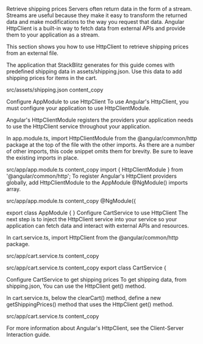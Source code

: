 Retrieve shipping prices
Servers often return data in the form of a stream. Streams are useful because they make it easy to transform the returned data and make modifications to the way you request that data. Angular HttpClient is a built-in way to fetch data from external APIs and provide them to your application as a stream.

This section shows you how to use HttpClient to retrieve shipping prices from an external file.

The application that StackBlitz generates for this guide comes with predefined shipping data in assets/shipping.json. Use this data to add shipping prices for items in the cart.

src/assets/shipping.json
content_copy

<!-- [
  {
    "type": "Overnight",
    "price": 25.99
  },
  {
    "type": "2-Day",
    "price": 9.99
  },
  {
    "type": "Postal",
    "price": 2.99
  }
] -->

Configure AppModule to use HttpClient
To use Angular's HttpClient, you must configure your application to use HttpClientModule.

Angular's HttpClientModule registers the providers your application needs to use the HttpClient service throughout your application.

In app.module.ts, import HttpClientModule from the @angular/common/http package at the top of the file with the other imports. As there are a number of other imports, this code snippet omits them for brevity. Be sure to leave the existing imports in place.

src/app/app.module.ts
content_copy
import { HttpClientModule } from '@angular/common/http';
To register Angular's HttpClient providers globally, add HttpClientModule to the AppModule @NgModule() imports array.

src/app/app.module.ts
content_copy
@NgModule({

  <!-- imports: [
    BrowserModule,
    HttpClientModule,
    ReactiveFormsModule,
    RouterModule.forRoot([
      { path: '', component: ProductListComponent },
      { path: 'products/:productId', component: ProductDetailsComponent },
      { path: 'cart', component: CartComponent },
    ])
  ], -->
  <!-- declarations: [
    AppComponent,
    TopBarComponent,
    ProductListComponent,
    ProductAlertsComponent,
    ProductDetailsComponent,
    CartComponent,
  ],
  bootstrap: [
    AppComponent
  ]
}) -->

export class AppModule { }
Configure CartService to use HttpClient
The next step is to inject the HttpClient service into your service so your application can fetch data and interact with external APIs and resources.

In cart.service.ts, import HttpClient from the @angular/common/http package.

src/app/cart.service.ts
content_copy

<!-- import { Injectable } from '@angular/core';
import { HttpClient } from '@angular/common/http';
import { Product } from './products';
Inject HttpClient into the CartService constructor(). -->

src/app/cart.service.ts
content_copy
export class CartService {

  <!-- items: Product[] = [];

  constructor(
    private http: HttpClient
  ) {}
/* . . . */
} -->

Configure CartService to get shipping prices
To get shipping data, from shipping.json, You can use the HttpClient get() method.

In cart.service.ts, below the clearCart() method, define a new getShippingPrices() method that uses the HttpClient get() method.

src/app/cart.service.ts
content_copy

<!-- export class CartService {
/* . . . */
  getShippingPrices() {
    return this.http.get<{type: string, price: number}[]>('/assets/shipping.json');
  }
} -->

For more information about Angular's HttpClient, see the Client-Server Interaction guide.
